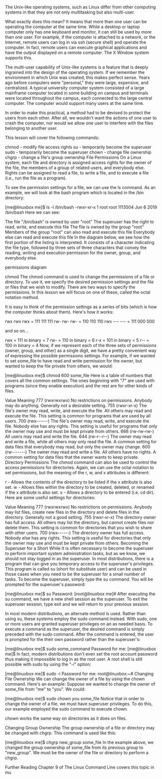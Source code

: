 
The Unix-like operating systems, such as Linux differ from other computing systems in that they are not only multitasking but also multi-user.

What exactly does this mean? It means that more than one user can be operating the computer at the same time. While a desktop or laptop computer only has one keyboard and monitor, it can still be used by more than one user. For example, if the computer is attached to a network, or the Internet, remote users can log in via ssh (secure shell) and operate the computer. In fact, remote users can execute graphical applications and have the output displayed on a remote computer. The X Window system supports this.

The multi-user capability of Unix-like systems is a feature that is deeply ingrained into the design of the operating system. If we remember the environment in which Unix was created, this makes perfect sense. Years ago before computers were "personal," they were large, expensive, and centralized. A typical university computer system consisted of a large mainframe computer located in some building on campus and terminals were located throughout the campus, each connected to the large central computer. The computer would support many users at the same time.

In order to make this practical, a method had to be devised to protect the users from each other. After all, we wouldn't want the actions of one user to crash the computer, nor would we allow one user to interfere with the files belonging to another user.

This lesson will cover the following commands:

chmod - modify file access rights
su - temporarily become the superuser
sudo - temporarily become the superuser
chown - change file ownership
chgrp - change a file's group ownership
File Permissions
On a Linux system, each file and directory is assigned access rights for the owner of the file, the members of a group of related users, and everybody else. Rights can be assigned to read a file, to write a file, and to execute a file (i.e., run the file as a program).

To see the permission settings for a file, we can use the ls command. As an example, we will look at the bash program which is located in the /bin directory:

[me@linuxbox me]$ ls -l /bin/bash
-rwxr-xr-x 1 root root 1113504 Jun  6  2019 /bin/bash
Here we can see:

The file "/bin/bash" is owned by user "root"
The superuser has the right to read, write, and execute this file
The file is owned by the group "root"
Members of the group "root" can also read and execute this file
Everybody else can read and execute this file
In the diagram below, we see how the first portion of the listing is interpreted. It consists of a character indicating the file type, followed by three sets of three characters that convey the reading, writing and execution permission for the owner, group, and everybody else.

permissions diagram


chmod
The chmod command is used to change the permissions of a file or directory. To use it, we specify the desired permission settings and the file or files that we wish to modify. There are two ways to specify the permissions. In this lesson we will focus on one of these, called the octal notation method.

It is easy to think of the permission settings as a series of bits (which is how the computer thinks about them). Here's how it works:

rwx rwx rwx = 111 111 111
rw- rw- rw- = 110 110 110
rwx --- --- = 111 000 000

and so on...

rwx = 111 in binary = 7
rw- = 110 in binary = 6
r-x = 101 in binary = 5
r-- = 100 in binary = 4
Now, if we represent each of the three sets of permissions (owner, group, and other) as a single digit, we have a pretty convenient way of expressing the possible permissions settings. For example, if we wanted to set some_file to have read and write permission for the owner, but wanted to keep the file private from others, we would:

[me@linuxbox me]$ chmod 600 some_file
Here is a table of numbers that covers all the common settings. The ones beginning with "7" are used with programs (since they enable execution) and the rest are for other kinds of files.

Value	Meaning
777	(rwxrwxrwx) No restrictions on permissions. Anybody may do anything. Generally not a desirable setting.
755	(rwxr-xr-x) The file's owner may read, write, and execute the file. All others may read and execute the file. This setting is common for programs that are used by all users.
700	(rwx------) The file's owner may read, write, and execute the file. Nobody else has any rights. This setting is useful for programs that only the owner may use and must be kept private from others.
666	(rw-rw-rw-) All users may read and write the file.
644	(rw-r--r--) The owner may read and write a file, while all others may only read the file. A common setting for data files that everybody may read, but only the owner may change.
600	(rw-------) The owner may read and write a file. All others have no rights. A common setting for data files that the owner wants to keep private.
Directory Permissions
The chmod command can also be used to control the access permissions for directories. Again, we can use the octal notation to set permissions, but the meaning of the r, w, and x attributes is different:

r - Allows the contents of the directory to be listed if the x attribute is also set.
w - Allows files within the directory to be created, deleted, or renamed if the x attribute is also set.
x - Allows a directory to be entered (i.e. cd dir).
Here are some useful settings for directories:

Value	Meaning
777	(rwxrwxrwx) No restrictions on permissions. Anybody may list files, create new files in the directory and delete files in the directory. Generally not a good setting.
755	(rwxr-xr-x) The directory owner has full access. All others may list the directory, but cannot create files nor delete them. This setting is common for directories that you wish to share with other users.
700	(rwx------) The directory owner has full access. Nobody else has any rights. This setting is useful for directories that only the owner may use and must be kept private from others.
Becoming the Superuser for a Short While
It is often necessary to become the superuser to perform important system administration tasks, but as we know, we should not stay logged in as the superuser. In most distributions, there is a program that can give you temporary access to the superuser's privileges. This program is called su (short for substitute user) and can be used in those cases when you need to be the superuser for a small number of tasks. To become the superuser, simply type the su command. You will be prompted for the superuser's password:

[me@linuxbox me]$ su
Password:
[root@linuxbox me]#
After executing the su command, we have a new shell session as the superuser. To exit the superuser session, type exit and we will return to your previous session.

In most modern distributions, an alternate method is used. Rather than using su, these systems employ the sudo command instead. With sudo, one or more users are granted superuser privileges on an as needed basis. To execute a command as the superuser, the desired command is simply preceded with the sudo command. After the command is entered, the user is prompted for the their own password rather than the superuser's:

[me@linuxbox me]$ sudo some_command
Password for me:
[me@linuxbox me]$
In fact, modern distributions don't even set the root account password thus making it impossible to log in as the root user. A root shell is still possible with sudo by using the "-i" option:

[me@linuxbox me]$ sudo -i
Password for me:
root@linuxbox:~#
Changing File Ownership
We can change the owner of a file by using the chown command. Here's an example: Suppose we wanted to change the owner of some_file from "me" to "you". We could:

[me@linuxbox me]$ sudo chown you some_file
Notice that in order to change the owner of a file, we must have superuser privileges. To do this, our example employed the sudo command to execute chown.

chown works the same way on directories as it does on files.

Changing Group Ownership
The group ownership of a file or directory may be changed with chgrp. This command is used like this:

[me@linuxbox me]$ chgrp new_group some_file
In the example above, we changed the group ownership of some_file from its previous group to "new_group". We must be the owner of the file or directory to perform a chgrp.

Further Reading
Chapter 9 of The Linux Command Line covers this topic in mu
